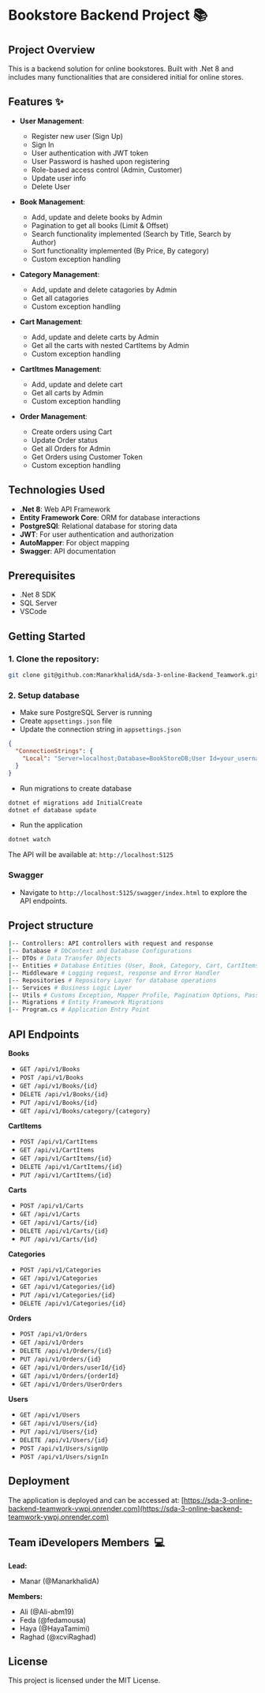 # Bookstore Backend Project 📚

## Project Overview
This is a backend solution for online bookstores. Built with .Net 8 and includes many functionalities that are considered initial for online stores. 

## Features ✨
- **User Management**:
  - Register new user (Sign Up)
  - Sign In
  - User authentication with JWT token
  - User Password is hashed upon registering
  - Role-based access control (Admin, Customer)
  - Update user info
  - Delete User

- **Book Management**:
  - Add, update and delete books by Admin
  - Pagination to get all books (Limit & Offset) 
  - Search functionality implemented (Search by Title, Search by Author) 
  - Sort functionality implemented (By Price, By category)
  - Custom exception handling

- **Category Management**:
  - Add, update and delete catagories by Admin
  - Get all catagories
  - Custom exception handling


- **Cart Management**:
  - Add, update and delete carts by Admin
  - Get all the carts with nested CartItems by Admin
  - Custom exception handling


- **CartItmes Management**:
  - Add, update and delete cart
  - Get all carts by Admin
  - Custom exception handling


- **Order Management**:
  - Create orders using Cart
  - Update Order status
  - Get all Orders for Admin
  - Get Orders using Customer Token
  - Custom exception handling


## Technologies Used

- **.Net 8**: Web API Framework
- **Entity Framework Core**: ORM for database interactions
- **PostgreSQl**: Relational database for storing data
- **JWT**: For user authentication and authorization
- **AutoMapper**: For object mapping
- **Swagger**: API documentation

## Prerequisites

- .Net 8 SDK
- SQL Server
- VSCode

## Getting Started

### 1. Clone the repository:

```bash
git clone git@github.com:ManarkhalidA/sda-3-online-Backend_Teamwork.git
```

### 2. Setup database

- Make sure PostgreSQL Server is running
- Create `appsettings.json` file
- Update the connection string in `appsettings.json`

```json
{
  "ConnectionStrings": {
    "Local": "Server=localhost;Database=BookStoreDB;User Id=your_username;Password=your_password;"
  }
}
```

- Run migrations to create database

```bash
dotnet ef migrations add InitialCreate
dotnet ef database update
```

- Run the application

```bash
dotnet watch
```

The API will be available at: `http://localhost:5125`

### Swagger

- Navigate to `http://localhost:5125/swagger/index.html` to explore the API endpoints.

## Project structure

```bash
|-- Controllers: API controllers with request and response
|-- Database # DbContext and Database Configurations
|-- DTOs # Data Transfer Objects
|-- Entities # Database Entities (User, Book, Category, Cart, CartItems, Order)
|-- Middleware # Logging request, response and Error Handler
|-- Repositories # Repository Layer for database operations
|-- Services # Business Logic Layer
|-- Utils # Customs Exception, Mapper Profile, Pagination Options, Password Utils, Token Utils
|-- Migrations # Entity Framework Migrations
|-- Program.cs # Application Entry Point
```

## API Endpoints
**Books**
  - `GET /api/v1/Books`
  - `POST /api/v1/Books`
  - `GET /api/v1/Books/{id}`
  - `DELETE /api/v1/Books/{id}`
  - `PUT /api/v1/Books/{id}`
  - `GET /api/v1/Books/category/{category}`

**CartItems**
  - `POST /api/v1/CartItems`
  - `GET /api/v1/CartItems`
  - `GET /api/v1/CartItems/{id}`
  - `DELETE /api/v1/CartItems/{id}`
  - `PUT /api/v1/CartItems/{id}`

**Carts**
  - `POST /api/v1/Carts`
  - `GET /api/v1/Carts`
  - `GET /api/v1/Carts/{id}`
  - `DELETE /api/v1/Carts/{id}`
  - `PUT /api/v1/Carts/{id}`

**Categories**
  - `POST /api/v1/Categories`
  - `GET /api/v1/Categories`
  - `GET /api/v1/Categories/{id}`
  - `PUT /api/v1/Categories/{id}`
  - `DELETE /api/v1/Categories/{id}`

**Orders**
  - `POST /api/v1/Orders`
  - `GET /api/v1/Orders`
  - `DELETE /api/v1/Orders/{id}`
  - `PUT /api/v1/Orders/{id}`
  - `GET /api/v1/Orders/userId/{id}`
  - `GET /api/v1/Orders/{orderId}`
  - `GET /api/v1/Orders/UserOrders`

**Users**
  - `GET /api/v1/Users`
  - `GET /api/v1/Users/{id}`
  - `PUT /api/v1/Users/{id}`
  - `DELETE /api/v1/Users/{id}`
  - `POST /api/v1/Users/signUp`
  - `POST /api/v1/Users/signIn`

  
## Deployment

The application is deployed and can be accessed at: [https://sda-3-online-backend-teamwork-ywpj.onrender.com](https://sda-3-online-backend-teamwork-ywpj.onrender.com)

## Team iDevelopers Members  💻

**Lead:**
- Manar (@ManarkhalidA)

**Members:**  
- Ali (@Ali-abm19)
- Feda (@fedamousa)
- Haya (@HayaTamimi)
- Raghad (@xcviRaghad)


## License

This project is licensed under the MIT License.
